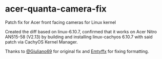 # acer-quanta-camera-fix
Patch fix for Acer front facing cameras for Linux kernel

Created the diff based on linux-6.10.7, confirmed that it works on Acer Nitro AN515-58 (V2.13) by building and installing linux-cachyos 6.10.7 with said patch via CachyOS Kernel Manager.

Thanks to [@Giuliano69](https://www.github.com/giuliano69) for original fix and [Emtyffx](https://www.github.com/Emtyffx) for fixing formatting.

